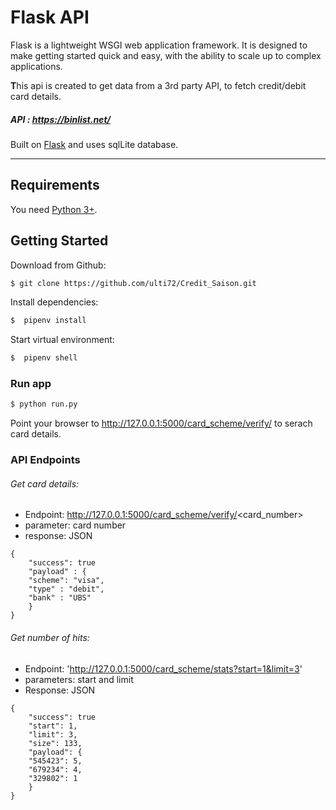 # Flask API
Flask is a lightweight WSGI web application framework. It is designed to make getting started quick and easy, with the ability to scale up to complex applications.

**T**his api is created to get data from a 3rd party API, to fetch credit/debit card details.
##### API : https://binlist.net/
 Built on [Flask](https://flask.palletsprojects.com/en/1.1.x/) and uses sqlLite database.

---
## Requirements

You need  [Python 3+](https://www.python.org/downloads/).


## Getting Started

Download from Github:

```bash
$ git clone https://github.com/ulti72/Credit_Saison.git
```


Install dependencies:

``` bash
$  pipenv install
```
Start virtual environment:
``` bash
$  pipenv shell
```
### Run app

``` bash
$ python run.py
```

Point your browser to http://127.0.0.1:5000/card_scheme/verify/ to serach card details.


### API Endpoints

###### Get card details:
* Endpoint: http://127.0.0.1:5000/card_scheme/verify/<card_number>
* parameter: card number
* response: JSON 
```
{
    "success": true
    "payload" : {
    "scheme": "visa",
    "type" : "debit",
    "bank" : "UBS"
    }
}
```
###### Get number of hits:
* Endpoint: 'http://127.0.0.1:5000/card_scheme/stats?start=1&limit=3'
* parameters:  start and limit
* Response: JSON
```
{
    "success": true
    "start": 1,
    "limit": 3,
    "size": 133,
    "payload": {
    "545423": 5,
    "679234": 4,
    "329802": 1
    }
}
```


